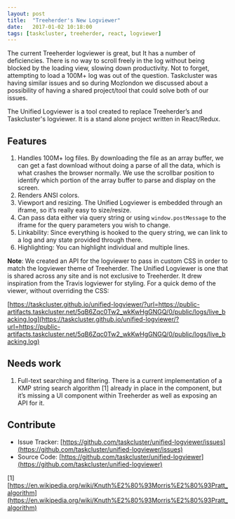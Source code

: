 ```yaml
---
layout: post
title:  "Treeherder's New Logviewer"
date:   2017-01-02 10:18:00
tags: [taskcluster, treeherder, react, logviewer]
---
```

The current Treeherder logviewer is great, but It has a number of deficiencies. There is no way to scroll freely in the log without being blocked by the loading view, slowing down productivity. Not to forget, attempting to load a 100M+ log was out of the question. Taskcluster was having similar issues and so during Mozlondon we discussed about a possibility of having a shared project/tool that could solve both of our issues.

The Unified Logviewer is a tool created to replace Treeherder’s and Taskcluster's logviewer. It is a stand alone project written in React/Redux.

## Features
1. Handles 100M+ log files. By downloading the file as an array buffer, we can get a fast download without doing a parse of all the data, which is what crashes the browser normally. We use the scrollbar position to identify which portion of the array buffer to parse and display on the screen.
2. Renders ANSI colors.
3. Viewport and resizing. The Unified Logviewer is embedded through an iframe, so it’s really easy to size/resize.
4. Can pass data either via query string or using `window.postMessage` to the iframe for the query parameters you wish to change.
5. Linkability: Since everything is hooked to the query string, we can link to a log and any state provided through there.
6. Highlighting: You can highlight individual and multiple lines.

**Note**: We created an API for the logviewer to pass in custom CSS in order to match the logviewer theme of Treeherder. The Unified Logviewer is one that is shared across any site and is not exclusive to Treeherder. It drew inspiration from the Travis logviewer for styling. For a quick demo of the viewer, without overriding the CSS:

[https://taskcluster.github.io/unified-logviewer/?url=https://public-artifacts.taskcluster.net/5qB6Zqc0Tw2_wkKwHgGNGQ/0/public/logs/live_backing.log](https://taskcluster.github.io/unified-logviewer/?url=https://public-artifacts.taskcluster.net/5qB6Zqc0Tw2_wkKwHgGNGQ/0/public/logs/live_backing.log)

## Needs work
1. Full-text searching and filtering. There is a current implementation of a KMP string search algorithm [1] already in place in the component, but it’s missing a UI component within Treeherder as well as exposing an API for it.

## Contribute
* Issue Tracker: [https://github.com/taskcluster/unified-logviewer/issues](https://github.com/taskcluster/unified-logviewer/issues)
* Source Code: [https://github.com/taskcluster/unified-logviewer](https://github.com/taskcluster/unified-logviewer)

[1] [https://en.wikipedia.org/wiki/Knuth%E2%80%93Morris%E2%80%93Pratt_algorithm](https://en.wikipedia.org/wiki/Knuth%E2%80%93Morris%E2%80%93Pratt_algorithm)
